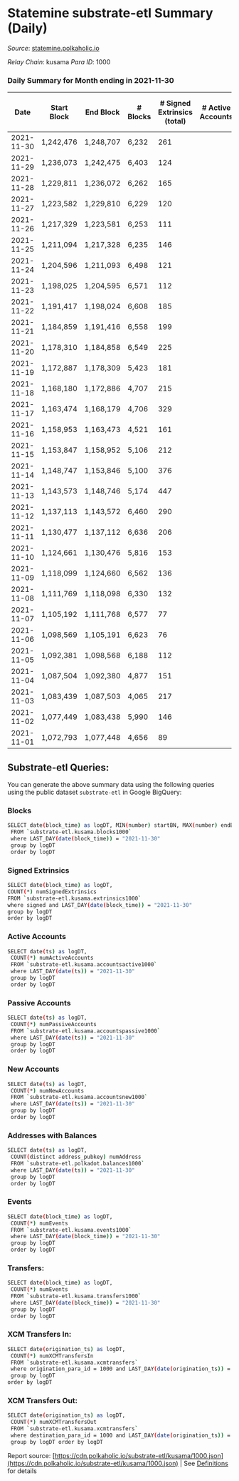 # Statemine substrate-etl Summary (Daily)

_Source_: [statemine.polkaholic.io](https://statemine.polkaholic.io)

*Relay Chain*: kusama
*Para ID*: 1000



### Daily Summary for Month ending in 2021-11-30


| Date | Start Block | End Block | # Blocks | # Signed Extrinsics (total) | # Active Accounts | # Passive | # New | # Addresses with Balances | # Events | # Transfers | # XCM Transfers In | # XCM Transfers Out | Issues | 
| ---- | ----------- | --------- | -------- | --------------------------- | ----------------- | --------- | ----- | ------------------------- | -------- | ----------- | ------------------ | ------------------- | ------ |
| 2021-11-30 | 1,242,476 | 1,248,707 | 6,232 | 261 |  |  |  | 15,154 | 16,662 | 3,305 ($81,531.25) | 49 ($2,864.50) |   |  |
| 2021-11-29 | 1,236,073 | 1,242,475 | 6,403 | 124 |  |  |  | 15,079 | 15,311 | 2,015 ($36,809.83) | 33 ($867.99) |   |  |
| 2021-11-28 | 1,229,811 | 1,236,072 | 6,262 | 165 |  |  |  |  | 15,611 | 2,544 ($831,380.25) | 38 ($639.11) |   |  |
| 2021-11-27 | 1,223,582 | 1,229,810 | 6,229 | 120 |  |  |  | 15,007 | 14,967 | 2,059 ($159,527.57) | 34 ($247.71) |   |  |
| 2021-11-26 | 1,217,329 | 1,223,581 | 6,253 | 111 |  |  |  | 14,967 | 14,869 | 1,969 ($318,772.13) | 15 ($629.71) |   |  |
| 2021-11-25 | 1,211,094 | 1,217,328 | 6,235 | 146 |  |  |  | 14,941 | 15,531 | 2,547 ($424,904.84) | 24 ($595.55) |   |  |
| 2021-11-24 | 1,204,596 | 1,211,093 | 6,498 | 121 |  |  |  | 14,890 | 15,601 | 2,213 ($155,292.48) | 16 ($374.94) |   |  |
| 2021-11-23 | 1,198,025 | 1,204,595 | 6,571 | 112 |  |  |  | 14,842 | 15,476 | 1,935 ($146,685.27) | 23 ($635.88) |   |  |
| 2021-11-22 | 1,191,417 | 1,198,024 | 6,608 | 185 |  |  |  | 14,798 | 16,989 | 2,978 ($420,645.05) | 41 ($4,220.86) |   |  |
| 2021-11-21 | 1,184,859 | 1,191,416 | 6,558 | 199 |  |  |  | 14,738 | 16,724 | 2,931 ($261,734.56) | 51 ($1,993.82) |   |  |
| 2021-11-20 | 1,178,310 | 1,184,858 | 6,549 | 225 |  |  |  | 14,683 | 16,858 | 3,075 ($496,018.59) | 34 ($842.06) |   |  |
| 2021-11-19 | 1,172,887 | 1,178,309 | 5,423 | 181 |  |  |  | 14,623 | 14,009 | 2,574 ($484,185.76) | 37 ($721.56) |   |  |
| 2021-11-18 | 1,168,180 | 1,172,886 | 4,707 | 215 |  |  |  | 14,577 | 12,593 | 2,418 ($195,889.98) | 62 ($828.97) |   |  |
| 2021-11-17 | 1,163,474 | 1,168,179 | 4,706 | 329 |  |  |  | 14,515 | 24,698 | 3,072 ($1,416,588.06) | 69 ($10,509.48) |   |  |
| 2021-11-16 | 1,158,953 | 1,163,473 | 4,521 | 161 |  |  |  | 14,458 | 12,034 | 2,305 ($349,657.11) | 54 ($2,237.23) |   |  |
| 2021-11-15 | 1,153,847 | 1,158,952 | 5,106 | 212 |  |  |  | 14,400 | 14,068 | 3,083 ($247,381.40) | 52 ($1,007.21) |   |  |
| 2021-11-14 | 1,148,747 | 1,153,846 | 5,100 | 376 |  |  |  | 14,325 | 15,532 | 4,001 ($706,013.01) | 107 ($3,284.60) |   |  |
| 2021-11-13 | 1,143,573 | 1,148,746 | 5,174 | 447 |  |  |  | 14,211 | 15,978 | 4,124 ($1,039,422.69) | 95 ($1,964.13) |   |  |
| 2021-11-12 | 1,137,113 | 1,143,572 | 6,460 | 290 |  |  |  |  | 17,652 | 3,735 ($18,108,398.78) | 77 ($1,410.85) |   |  |
| 2021-11-11 | 1,130,477 | 1,137,112 | 6,636 | 206 |  |  |  | 13,985 | 16,641 | 2,700 ($210,640.91) | 41 ($6,197.74) |   |  |
| 2021-11-10 | 1,124,661 | 1,130,476 | 5,816 | 153 |  |  |  | 13,950 | 14,352 | 2,187 ($235,732.25) | 29 ($4,110.85) |   |  |
| 2021-11-09 | 1,118,099 | 1,124,660 | 6,562 | 136 |  |  |  | 13,924 | 15,874 | 2,213 ($433,605.78) | 20 ($242.32) |   |  |
| 2021-11-08 | 1,111,769 | 1,118,098 | 6,330 | 132 |  |  |  | 13,874 | 15,975 | 2,505 ($132,767.21) | 34 ($1,072.37) |   |  |
| 2021-11-07 | 1,105,192 | 1,111,768 | 6,577 | 77 |  |  |  | 13,773 | 14,982 | 1,550 ($240,796.20) | 22 ($540.83) |   |  |
| 2021-11-06 | 1,098,569 | 1,105,191 | 6,623 | 76 |  |  |  | 13,752 | 14,969 | 1,477 ($127,149.94) | 10 ($107.18) |   |  |
| 2021-11-05 | 1,092,381 | 1,098,568 | 6,188 | 112 |  |  |  | 13,733 | 14,706 | 1,918 ($532,415.62) | 20 ($100.58) |   |  |
| 2021-11-04 | 1,087,504 | 1,092,380 | 4,877 | 151 |  |  |  | 13,699 | 12,576 | 2,284 ($261,942.79) | 27 ($1,716.01) |   |  |
| 2021-11-03 | 1,083,439 | 1,087,503 | 4,065 | 217 |  |  |  | 13,677 | 10,749 | 1,962 ($553,447.70) | 34 ($1,240.83) |   |  |
| 2021-11-02 | 1,077,449 | 1,083,438 | 5,990 | 146 |  |  |  | 13,642 | 14,908 | 2,283 ($444,587.69) | 18 ($261.73) |   |  |
| 2021-11-01 | 1,072,793 | 1,077,448 | 4,656 | 89 |  |  |  | 13,625 | 11,326 | 1,570 ($131,045.17) | 23 ($662.62) |   |  |

## Substrate-etl Queries:
You can generate the above summary data using the following queries using the public dataset `substrate-etl` in Google BigQuery:

### Blocks
```bash
SELECT date(block_time) as logDT, MIN(number) startBN, MAX(number) endBN, COUNT(*) numBlocks 
 FROM `substrate-etl.kusama.blocks1000`  
 where LAST_DAY(date(block_time)) = "2021-11-30" 
 group by logDT 
 order by logDT
```

### Signed Extrinsics
```bash
SELECT date(block_time) as logDT, 
COUNT(*) numSignedExtrinsics 
FROM `substrate-etl.kusama.extrinsics1000`  
where signed and LAST_DAY(date(block_time)) = "2021-11-30" 
group by logDT 
order by logDT
```

### Active Accounts
```bash
SELECT date(ts) as logDT, 
 COUNT(*) numActiveAccounts 
 FROM `substrate-etl.kusama.accountsactive1000` 
 where LAST_DAY(date(ts)) = "2021-11-30" 
 group by logDT 
 order by logDT
```

### Passive Accounts
```bash
SELECT date(ts) as logDT, 
 COUNT(*) numPassiveAccounts 
 FROM `substrate-etl.kusama.accountspassive1000` 
 where LAST_DAY(date(ts)) = "2021-11-30" 
 group by logDT 
 order by logDT
```

### New Accounts
```bash
SELECT date(ts) as logDT, 
 COUNT(*) numNewAccounts 
 FROM `substrate-etl.kusama.accountsnew1000` 
 where LAST_DAY(date(ts)) = "2021-11-30" 
 group by logDT
 order by logDT
```

### Addresses with Balances
```bash
SELECT date(ts) as logDT,
 COUNT(distinct address_pubkey) numAddress 
 FROM `substrate-etl.polkadot.balances1000` 
 where LAST_DAY(date(ts)) = "2021-11-30" 
 group by logDT 
 order by logDT
```

### Events
```bash
SELECT date(block_time) as logDT, 
 COUNT(*) numEvents 
 FROM `substrate-etl.kusama.events1000` 
 where LAST_DAY(date(block_time)) = "2021-11-30" 
 group by logDT 
 order by logDT
```

### Transfers:
```bash
SELECT date(block_time) as logDT, 
 COUNT(*) numEvents 
 FROM `substrate-etl.kusama.transfers1000` 
 where LAST_DAY(date(block_time)) = "2021-11-30" 
 group by logDT 
 order by logDT
```

### XCM Transfers In:
```bash
SELECT date(origination_ts) as logDT, 
 COUNT(*) numXCMTransfersIn 
 FROM `substrate-etl.kusama.xcmtransfers` 
 where origination_para_id = 1000 and LAST_DAY(date(origination_ts)) = "2021-11-30" 
 group by logDT 
order by logDT
```

### XCM Transfers Out:
```bash
SELECT date(origination_ts) as logDT, 
 COUNT(*) numXCMTransfersOut 
 FROM `substrate-etl.kusama.xcmtransfers` 
 where destination_para_id = 1000 and LAST_DAY(date(origination_ts)) = "2021-11-30" 
 group by logDT order by logDT
```


Report source: [https://cdn.polkaholic.io/substrate-etl/kusama/1000.json](https://cdn.polkaholic.io/substrate-etl/kusama/1000.json) | See [Definitions](/DEFINITIONS.md) for details
